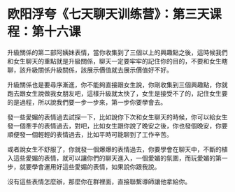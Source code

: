 # 欧阳浮夸《七天聊天训练营》：第三天课程：第十六课

升級關係的第二部阿姨妹表情，當你收集到了三個以上的興趣點之後，這時候我們和女生聊天的重點就是升級關係，聊天一定要牢牢的記住你的目的，不要和女生瞎聊，該升級關係升級關係，該展示價值就去展示價值好不好。

升級關係也是要尋序漸進，你不能夠直接跟女生說，你剛收集到三個興趣點，你就跑去跟女生說做我女朋友吧，這樣升級就太快了，女生是接受不了的，記住女生要的是過程，所以說我們要一步一步來，第一步你要學會去。

發一些愛媚的表情過去試探一下，比如說你下次和女生聊天的時候，你可以給女生發一個牽手的表情過去，對吧，比如女生跟你說了晚安之後，你也發個晚安，你要順便發一個輕輕的表情過去，比如平時可能聊到了工作辛苦。

或者說女生不舒服了，你就發一個爆爆的表情過去，你要學會在聊天中，不斷的植入這些愛媚的表情，就可以讓你們的聊天進入，一個愛媚的氛圍，而玩愛媚的第一步，就要學會運用好這些愛媚的表情，如果說你跟我說。

沒有這些表情怎麼辦，那麼你在群裡面，直接聯繫導師讓他拿給你。